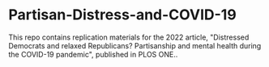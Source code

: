 # Partisan-Distress-and-COVID-19
This repo contains replication materials for the 2022 article, "Distressed Democrats and relaxed Republicans? Partisanship and mental health during the COVID-19 pandemic", published in PLOS ONE..
